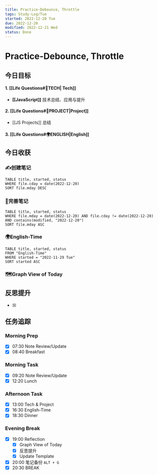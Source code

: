 ```yaml
---
title: Practice-Debounce, Throttle
tags: Study-Log/Tue
started: 2022-12-20 Tue
due: 2022-12-20
modified: 2022-12-21 Wed
status: Done
---
```

# Practice-Debounce, Throttle
## 今日目标
#### 1. [[Life Questions#🚀TECH| Tech]]
- **[[JavaScript]]** 技术总结、应用与提升
#### 2. [[Life Questions#🚀PROJECT|Project]]
- [[JS Projects]] 总结
#### 3. [[Life Questions#🌍ENGLISH|English]]

## 今日收获
### ✍️创建笔记

```dataview
TABLE title, started, status
WHERE file.cday = date(2022-12-20)
SORT file.mday DESC
```

### 📝完善笔记

```dataview
TABLE title, started, status
WHERE file.mday = date(2022-12-20) AND file.cday != date(2022-12-20) AND contains(modified, "2022-12-20")
SORT file.mday ASC
```

### 🌍English-Time

```dataview
TABLE title, started, status
FROM "English-Time"
WHERE started = "2022-11-29 Tue"
SORT started ASC
```

### 🗺️Graph View of Today

## 反思提升
- [x] 
## 任务追踪
### Morning Prep
- [x] 07:30 Note Review/Update
- [x] 08:40 Breakfast
### Morning Task
- [x] 09:20 Note Review/Update
- [x] 12:20 Lunch
### Afternoon Task
- [x] 13:00 Tech & Project
- [x] 16:30 English-Time
- [x] 18:30 Dinner
### Evening Break
- [x] 19:00 Reflection
	- [x] Graph View of Today
	- [x] 反思提升
	- [x] Update Template 
- [x] 20:00 笔记备份 `ALT + G`
- [x] 20:30 BREAK